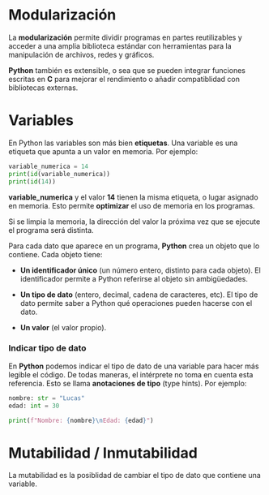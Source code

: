 # Modularización

La **modularización** permite dividir programas en partes reutilizables y acceder a una amplia biblioteca estándar con herramientas para la manipulación de archivos, redes y gráficos.

**Python** también es extensible, o sea que se pueden integrar funciones escritas en **C** para mejorar el rendimiento o añadir compatiblidad con bibliotecas externas.

# Variables

En Python las variables son más bien **etiquetas**. Una variable es una etiqueta que apunta a un valor en memoria. Por ejemplo:

```python
variable_numerica = 14
print(id(variable_numerica))
print(id(14))
```

**variable_numerica** y el valor **14** tienen la misma etiqueta, o lugar asignado en memoria. Esto permite **optimizar** el uso de memoria en los programas.

Si se limpia la memoria, la dirección del valor la próxima vez que se ejecute el programa será distinta.

Para cada dato que aparece en un programa, **Python** crea un objeto que lo contiene.
Cada objeto tiene:

- **Un identificador único** (un número entero, distinto para cada objeto). El identificador permite a Python referirse al objeto sin ambigüedades.

- **Un tipo de dato** (entero, decimal, cadena de caracteres, etc). El tipo de dato permite saber a Python qué operaciones pueden hacerse con el dato.

- **Un valor** (el valor propio).

### Indicar tipo de dato

En **Python** podemos indicar el tipo de dato de una variable para hacer más legible el código. De todas maneras, el intérprete no toma en cuenta esta referencia. Esto se llama **anotaciones de tipo** (type hints). Por ejemplo:

```python
nombre: str = "Lucas"
edad: int = 30

print(f"Nombre: {nombre}\nEdad: {edad}")
```

# Mutabilidad / Inmutabilidad

La mutabilidad es la posiblidad de cambiar el tipo de dato que contiene una variable.

